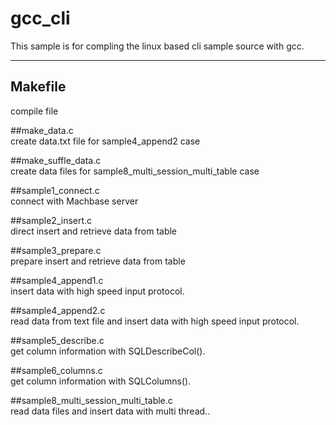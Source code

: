 # gcc_cli
This sample is for compling the linux based cli sample source with gcc.
<hr/>

## Makefile  
compile file

##make_data.c  
create data.txt file for sample4_append2 case

##make_suffle_data.c  
create data files for sample8_multi_session_multi_table case

##sample1_connect.c  
connect with Machbase server

##sample2_insert.c  
direct insert and retrieve data from table

##sample3_prepare.c  
prepare insert and retrieve data from table

##sample4_append1.c  
insert data with high speed input protocol.

##sample4_append2.c  
read data from text file and insert data with high speed input protocol.

##sample5_describe.c  
get column information with SQLDescribeCol().

##sample6_columns.c  
get column information with SQLColumns().

##sample8_multi_session_multi_table.c  
read data files and insert data with multi thread..
